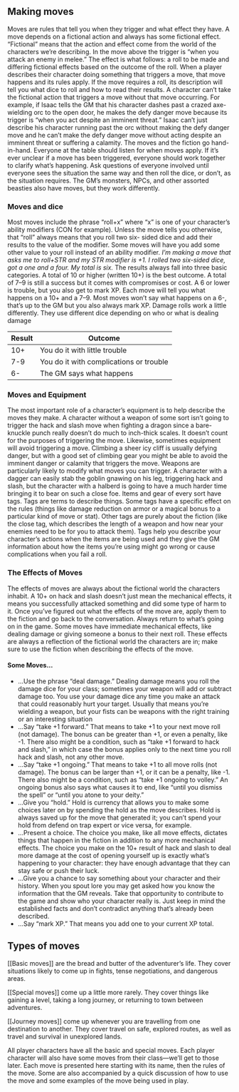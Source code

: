 ## Making moves
Moves are rules that tell you when they trigger and what effect they have. A move depends on a fictional action and always has some fictional effect. “Fictional” means that the action and effect come from the world of the characters we’re describing. In the move above the trigger is “when you attack an enemy in melee.” The effect is what follows: a roll to be made and differing fictional effects based on the outcome of the roll.
When a player describes their character doing something that triggers a move, that move happens and its rules apply. If the move requires a roll, its description will tell you what dice to roll and how to read their results.
A character can’t take the fictional action that triggers a move without that move occurring. For example, if Isaac tells the GM that his character dashes past a crazed axe-wielding orc to the open door, he makes the defy danger move because its trigger is “when you act despite an imminent threat.” Isaac can’t just describe his character running past the orc without making the defy danger move and he can’t make the defy danger move without acting despite an imminent threat or suffering a calamity. The moves and the fiction go hand-in-hand.
Everyone at the table should listen for when moves apply. If it’s ever unclear if a move has been triggered, everyone should work together to clarify what’s happening. Ask questions of everyone involved until everyone sees the situation the same way and then roll the dice, or don’t, as the situation requires.
The GM’s monsters, NPCs, and other assorted beasties also have moves, but they work differently.

### Moves and dice
Most moves include the phrase “roll+x” where “x” is one of your character’s ability modifiers (CON for example). Unless the move tells you otherwise, that “roll” always means that you roll two six- sided dice and add their results to the value of the modifier. Some moves will have you add some other value to your roll instead of an ability modifier.
*I’m making a move that asks me to roll+STR and my STR modifier is +1. I rolled two six-sided dice, got a one and a four. My total is six.*
The results always fall into three basic categories. A total of 10 or higher (written 10+) is the best outcome. A total of 7–9 is still a success but it comes with compromises or cost. A 6 or lower is trouble, but you also get to mark XP.
Each move will tell you what happens on a 10+ and a 7–9. Most moves won’t say what happens on a 6-, that’s up to the GM but you also always mark XP.
Damage rolls work a little differently. They use different dice depending on who or what is dealing damage

|Result|Outcome|
|------|-------|
|10+|You do it with little trouble|
|7-9|You do it with complications or trouble|
|6-|The GM says what happens|

### Moves and Equipment
The most important role of a character’s equipment is to help describe the moves they make. A character without a weapon of some sort isn’t going to trigger the hack and slash move when fighting a dragon since a bare-knuckle punch really doesn’t do much to inch-thick scales. It doesn’t count for the purposes of triggering the move.
Likewise, sometimes equipment will avoid triggering a move. Climbing a sheer icy cliff is usually defying danger, but with a good set of climbing gear you might be able to avoid the imminent danger or calamity that triggers the move.
Weapons are particularly likely to modify what moves you can trigger. A character with a dagger can easily stab the goblin gnawing on his leg, triggering hack and slash, but the character with a halberd is going to have a much harder time bringing it to bear on such a close foe.
Items and gear of every sort have tags. Tags are terms to describe things. Some tags have a specific effect on the rules (things like damage reduction on armor or a magical bonus to a particular kind of move or stat). Other tags are purely about the fiction (like the close tag, which describes the length of a weapon and how near your enemies need to be for you to attack them). 
Tags help you describe your character’s actions when the items are being used and they give the GM information about how the items you’re using might go wrong or cause complications when you fail a roll.

### The Effects of Moves
The effects of moves are always about the fictional world the characters inhabit. A 10+ on hack and slash doesn’t just mean the mechanical effects, it means you successfully attacked something and did some type of harm to it.
Once you’ve figured out what the effects of the move are, apply them to the fiction and go back to the conversation. Always return to what’s going on in the game.
Some moves have immediate mechanical effects, like dealing damage or giving someone a bonus to their next roll. These effects are always a reflection of the fictional world the characters are in; make sure to use the fiction when describing the effects of the move. 

#### Some Moves…
- …Use the phrase “deal damage.” Dealing damage means you roll the damage dice for your class; sometimes your weapon will add or subtract damage too. You use your damage dice any time you make an attack that could reasonably hurt your target. Usually that means you’re wielding a weapon, but your fists can be weapons with the right training or an interesting situation
- …Say “take +1 forward.” That means to take +1 to your next move roll (not damage). The bonus can be greater than +1, or even a penalty, like -1. There also might be a condition, such as “take +1 forward to hack and slash,” in which case the bonus applies only to the next time you roll hack and slash, not any other move.
- …Say “take +1 ongoing.” That means to take +1 to all move rolls (not damage). The bonus can be larger than +1, or it can be a penalty, like -1. There also might be a condition, such as “take +1 ongoing to volley.” An ongoing bonus also says what causes it to end, like “until you dismiss the spell” or “until you atone to your deity.”
- …Give you “hold.” Hold is currency that allows you to make some choices later on by spending the hold as the move describes. Hold is always saved up for the move that generated it; you can’t spend your hold from defend on trap expert or vice versa, for example.
- …Present a choice. The choice you make, like all move effects, dictates things that happen in the fiction in addition to any more mechanical effects. The choice you make on the 10+ result of hack and slash to deal more damage at the cost of opening yourself up is exactly what’s happening to your character: they have enough advantage that they can stay safe or push their luck.
- …Give you a chance to say something about your character and their history. When you spout lore you may get asked how you know the information that the GM reveals. Take that opportunity to contribute to the game and show who your character really is. Just keep in mind the established facts and don’t contradict anything that’s already been described.
- …Say “mark XP.” That means you add one to your current XP total.


## Types of moves
[[Basic moves]] are the bread and butter of the adventurer’s life. They cover situations likely to come up in fights, tense negotiations, and dangerous areas.

[[Special moves]] come up a little more rarely. They cover things like gaining a level, taking a long journey, or returning to town between adventures.

[[Journey moves]] come up whenever you are travelling from one destination to another. They cover travel on safe, explored routes, as well as travel and survival in unexplored lands.

All player characters have all the basic and special moves. Each player character will also have some moves from their class—we’ll get to those later. Each move is presented here starting with its name, then the rules of the move. Some are also accompanied by a quick discussion of how to use the move and some examples of the move being used in play.